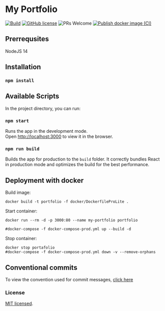 # My Portfolio

[![Build](https://github.com/alexjcm/portfolio/actions/workflows/build.yml/badge.svg)](https://github.com/alexjcm/portfolio/actions/workflows/build.yml) [![GitHub license](https://img.shields.io/badge/license-MIT-blue.svg)](https://github.com/facebook/react/blob/master/LICENSE) ![PRs Welcome](https://img.shields.io/badge/PRs-welcome-brightgreen.svg) [![Publish docker image (CI)](https://github.com/alexjcm/portfolio/actions/workflows/publish-docker-image.yml/badge.svg?branch=main)](https://github.com/alexjcm/portfolio/actions/workflows/publish-docker-image.yml)

## Prerrequsites

NodeJS 14

## Installation

### `npm install`

## Available Scripts

In the project directory, you can run:

### `npm start`

Runs the app in the development mode.\
Open [http://localhost:3000](http://localhost:3000) to view it in the browser.

### `npm run build`

Builds the app for production to the `build` folder. It correctly bundles React in production mode and optimizes the build for the best performance.

## Deployment with docker

Build image:

```
docker build -t portfolio -f docker/DockerfileProLite .
```

Start container:

```
docker run --rm -d -p 3000:80 --name my-portfolio portfolio

#docker-compose -f docker-compose-prod.yml up --build -d
```

Stop container:

```
docker stop portafolio
#docker-compose -f docker-compose-prod.yml down -v --remove-orphans
```

## Conventional commits

To view the convention used for commit messages, [click here](https://gist.github.com/alexjcm/6cc0a0a1ed96c85675a9d92706e1099d)

### License

[MIT licensed](./LICENSE).
